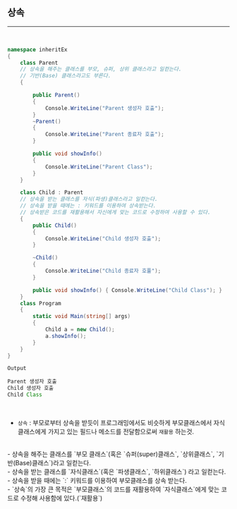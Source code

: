 ## 상속
----------------------------------------------------------------

<br />

```csharp
namespace inheritEx
{
    class Parent
    // 상속을 해주는 클래스를 부모, 슈퍼, 상위 클래스라고 일컫는다.
    // 기반(Base) 클래스라고도 부른다.
    {

        public Parent()
        {
            Console.WriteLine("Parent 생성자 호출");
        }
        ~Parent()
        {
            Console.WriteLine("Parent 종료자 호출");
        }

        public void showInfo()
        {
            Console.WriteLine("Parent Class");
        }
    }

    class Child : Parent
    // 상속을 받는 클래스를 자식(파생)클래스라고 일컫는다.
    // 상속을 받을 때에는 : 키워드를 이용하여 상속받는다.
    // 상속받은 코드를 재활용해서 자신에게 맞는 코드로 수정하여 사용할 수 있다.
    {
        public Child()
        {
            Console.WriteLine("Child 생성자 호출");
        }

        ~Child()
        {
            Console.WriteLine("Child 종료자 호풀");
        }

        public void showInfo() { Console.WriteLine("Child Class"); }
    }
    class Program
    {
        static void Main(string[] args)
        {
            Child a = new Child();
            a.showInfo();
        }
    }
}
```
```java
Output
          
Parent 생성자 호출
Child 생성자 호출
Child Class
```
<br />

- `상속` : 부모로부터 상속을 받듯이 프로그래밍에서도 비슷하게 부모클래스에서 자식클래스에게 가지고 있는 필드나 메소드를 전달함으로써 `재활용` 하는것.
<br />
- 상속을 해주는 클래스를 `부모 클래스`(혹은 `슈퍼(super)클래스`, `상위클래스`, `기반(Base)클래스`)라고 일컫는다.
<br />
- 상속을 받는 클래스를 `자식클래스`(혹은 `파생클래스`, `하위클래스`) 라고 일컫는다.
<br />
- 상속을 받을 때에는 `:` 키워드를 이용하여 부모클래스를 상속 받는다.
<br />
- `상속`의 가장 큰 목적은 `부모클래스`의 코드를 재활용하여 `자식클래스`에게 맞는 코드로 수정해 사용함에 있다.(`재활용`)